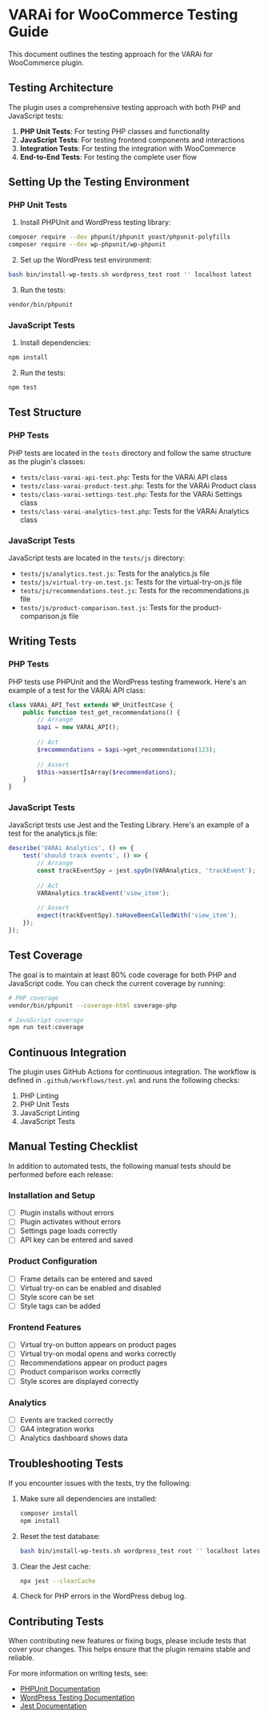 # VARAi for WooCommerce Testing Guide

This document outlines the testing approach for the VARAi for WooCommerce plugin.

## Testing Architecture

The plugin uses a comprehensive testing approach with both PHP and JavaScript tests:

1. **PHP Unit Tests**: For testing PHP classes and functionality
2. **JavaScript Tests**: For testing frontend components and interactions
3. **Integration Tests**: For testing the integration with WooCommerce
4. **End-to-End Tests**: For testing the complete user flow

## Setting Up the Testing Environment

### PHP Unit Tests

1. Install PHPUnit and WordPress testing library:

```bash
composer require --dev phpunit/phpunit yoast/phpunit-polyfills
composer require --dev wp-phpunit/wp-phpunit
```

2. Set up the WordPress test environment:

```bash
bash bin/install-wp-tests.sh wordpress_test root '' localhost latest
```

3. Run the tests:

```bash
vendor/bin/phpunit
```

### JavaScript Tests

1. Install dependencies:

```bash
npm install
```

2. Run the tests:

```bash
npm test
```

## Test Structure

### PHP Tests

PHP tests are located in the `tests` directory and follow the same structure as the plugin's classes:

- `tests/class-varai-api-test.php`: Tests for the VARAi API class
- `tests/class-varai-product-test.php`: Tests for the VARAi Product class
- `tests/class-varai-settings-test.php`: Tests for the VARAi Settings class
- `tests/class-varai-analytics-test.php`: Tests for the VARAi Analytics class

### JavaScript Tests

JavaScript tests are located in the `tests/js` directory:

- `tests/js/analytics.test.js`: Tests for the analytics.js file
- `tests/js/virtual-try-on.test.js`: Tests for the virtual-try-on.js file
- `tests/js/recommendations.test.js`: Tests for the recommendations.js file
- `tests/js/product-comparison.test.js`: Tests for the product-comparison.js file

## Writing Tests

### PHP Tests

PHP tests use PHPUnit and the WordPress testing framework. Here's an example of a test for the VARAi API class:

```php
class VARAi_API_Test extends WP_UnitTestCase {
    public function test_get_recommendations() {
        // Arrange
        $api = new VARAi_API();
        
        // Act
        $recommendations = $api->get_recommendations(123);
        
        // Assert
        $this->assertIsArray($recommendations);
    }
}
```

### JavaScript Tests

JavaScript tests use Jest and the Testing Library. Here's an example of a test for the analytics.js file:

```javascript
describe('VARAi Analytics', () => {
    test('should track events', () => {
        // Arrange
        const trackEventSpy = jest.spyOn(VARAnalytics, 'trackEvent');
        
        // Act
        VARAnalytics.trackEvent('view_item');
        
        // Assert
        expect(trackEventSpy).toHaveBeenCalledWith('view_item');
    });
});
```

## Test Coverage

The goal is to maintain at least 80% code coverage for both PHP and JavaScript code. You can check the current coverage by running:

```bash
# PHP coverage
vendor/bin/phpunit --coverage-html coverage-php

# JavaScript coverage
npm run test:coverage
```

## Continuous Integration

The plugin uses GitHub Actions for continuous integration. The workflow is defined in `.github/workflows/test.yml` and runs the following checks:

1. PHP Linting
2. PHP Unit Tests
3. JavaScript Linting
4. JavaScript Tests

## Manual Testing Checklist

In addition to automated tests, the following manual tests should be performed before each release:

### Installation and Setup

- [ ] Plugin installs without errors
- [ ] Plugin activates without errors
- [ ] Settings page loads correctly
- [ ] API key can be entered and saved

### Product Configuration

- [ ] Frame details can be entered and saved
- [ ] Virtual try-on can be enabled and disabled
- [ ] Style score can be set
- [ ] Style tags can be added

### Frontend Features

- [ ] Virtual try-on button appears on product pages
- [ ] Virtual try-on modal opens and works correctly
- [ ] Recommendations appear on product pages
- [ ] Product comparison works correctly
- [ ] Style scores are displayed correctly

### Analytics

- [ ] Events are tracked correctly
- [ ] GA4 integration works
- [ ] Analytics dashboard shows data

## Troubleshooting Tests

If you encounter issues with the tests, try the following:

1. Make sure all dependencies are installed:
   ```bash
   composer install
   npm install
   ```

2. Reset the test database:
   ```bash
   bash bin/install-wp-tests.sh wordpress_test root '' localhost latest
   ```

3. Clear the Jest cache:
   ```bash
   npx jest --clearCache
   ```

4. Check for PHP errors in the WordPress debug log.

## Contributing Tests

When contributing new features or fixing bugs, please include tests that cover your changes. This helps ensure that the plugin remains stable and reliable.

For more information on writing tests, see:
- [PHPUnit Documentation](https://phpunit.de/documentation.html)
- [WordPress Testing Documentation](https://make.wordpress.org/core/handbook/testing/)
- [Jest Documentation](https://jestjs.io/docs/getting-started)